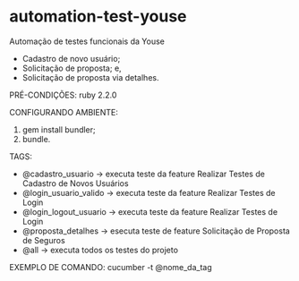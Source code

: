 # automation-test-youse
Automação de testes funcionais da Youse
- Cadastro de novo usuário;
- Solicitação de proposta; e,
- Solicitação de proposta via detalhes.


PRÉ-CONDIÇÕES:
ruby 2.2.0


CONFIGURANDO AMBIENTE:
1) gem install bundler;
2) bundle.


TAGS:
- @cadastro_usuario -> executa teste da feature Realizar Testes de Cadastro de Novos Usuários
- @login_usuario_valido -> executa teste da feature Realizar Testes de Login
- @login_logout_usuario -> executa teste da feature Realizar Testes de Login
- @proposta_detalhes -> esecuta teste de feature Solicitação de Proposta de Seguros 
- @all -> executa todos os testes do projeto


EXEMPLO DE COMANDO: cucumber -t @nome_da_tag
